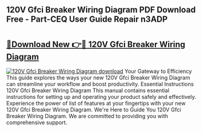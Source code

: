 ## 120V Gfci Breaker Wiring Diagram PDF Download Free - Part-CEQ User Guide Repair n3ADP

# <h2><a href="http://dfok84b.blite.top/?on=120V+Gfci+Breaker+Wiring+Diagram">🔗Download New 👉🔴 120V Gfci Breaker Wiring Diagram</a></h2>

[![120V Gfci Breaker Wiring Diagram download](https://i.imgur.com/lujVjoI.png)](http://dfok84b.blite.top/?on=120V+Gfci+Breaker+Wiring+Diagram)
Your Gateway to Efficiency This guide explores the ways your new 120V Gfci Breaker Wiring Diagram can streamline your workflow and boost productivity. Essential Instructions 120V Gfci Breaker Wiring Diagram This manual contains essential instructions for setting up and operating your product safely and effectively. Experience the power of list of features at your fingertips with your new 120V Gfci Breaker Wiring Diagram. We're Here to Guide You 120V Gfci Breaker Wiring Diagram. We are committed to providing you with comprehensive support.
